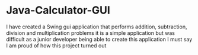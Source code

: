 # Java-Calculator-GUI
I have created a Swing gui application that performs addition, subtraction, division and multiplication problems
it is a simple application but was difficult as a junior developer being able to create this application I must say I am proud of how this project turned out

